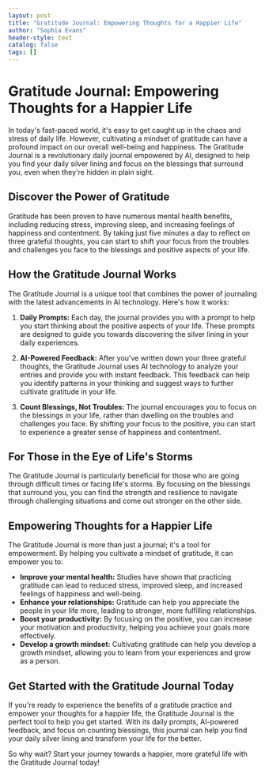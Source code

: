 ```yaml
---
layout: post
title: "Gratitude Journal: Empowering Thoughts for a Happier Life"
author: "Sophia Evans"
header-style: text
catalog: false
tags: []
---
```


# Gratitude Journal: Empowering Thoughts for a Happier Life

In today's fast-paced world, it's easy to get caught up in the chaos and stress of daily life. However, cultivating a mindset of gratitude can have a profound impact on our overall well-being and happiness. The Gratitude Journal is a revolutionary daily journal empowered by AI, designed to help you find your daily silver lining and focus on the blessings that surround you, even when they're hidden in plain sight.

## Discover the Power of Gratitude

Gratitude has been proven to have numerous mental health benefits, including reducing stress, improving sleep, and increasing feelings of happiness and contentment. By taking just five minutes a day to reflect on three grateful thoughts, you can start to shift your focus from the troubles and challenges you face to the blessings and positive aspects of your life.

## How the Gratitude Journal Works

The Gratitude Journal is a unique tool that combines the power of journaling with the latest advancements in AI technology. Here's how it works:

1. **Daily Prompts:** Each day, the journal provides you with a prompt to help you start thinking about the positive aspects of your life. These prompts are designed to guide you towards discovering the silver lining in your daily experiences.

2. **AI-Powered Feedback:** After you've written down your three grateful thoughts, the Gratitude Journal uses AI technology to analyze your entries and provide you with instant feedback. This feedback can help you identify patterns in your thinking and suggest ways to further cultivate gratitude in your life.

3. **Count Blessings, Not Troubles:** The journal encourages you to focus on the blessings in your life, rather than dwelling on the troubles and challenges you face. By shifting your focus to the positive, you can start to experience a greater sense of happiness and contentment.

## For Those in the Eye of Life's Storms

The Gratitude Journal is particularly beneficial for those who are going through difficult times or facing life's storms. By focusing on the blessings that surround you, you can find the strength and resilience to navigate through challenging situations and come out stronger on the other side.

## Empowering Thoughts for a Happier Life

The Gratitude Journal is more than just a journal; it's a tool for empowerment. By helping you cultivate a mindset of gratitude, it can empower you to:

- **Improve your mental health:** Studies have shown that practicing gratitude can lead to reduced stress, improved sleep, and increased feelings of happiness and well-being.
- **Enhance your relationships:** Gratitude can help you appreciate the people in your life more, leading to stronger, more fulfilling relationships.
- **Boost your productivity:** By focusing on the positive, you can increase your motivation and productivity, helping you achieve your goals more effectively.
- **Develop a growth mindset:** Cultivating gratitude can help you develop a growth mindset, allowing you to learn from your experiences and grow as a person.

## Get Started with the Gratitude Journal Today

If you're ready to experience the benefits of a gratitude practice and empower your thoughts for a happier life, the Gratitude Journal is the perfect tool to help you get started. With its daily prompts, AI-powered feedback, and focus on counting blessings, this journal can help you find your daily silver lining and transform your life for the better.

So why wait? Start your journey towards a happier, more grateful life with the Gratitude Journal today!